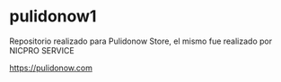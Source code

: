# pulidonow1

Repositorio realizado para Pulidonow Store, el mismo fue realizado por NICPRO SERVICE

https://pulidonow.com
